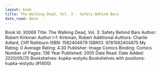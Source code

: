 ```yaml
---
layout: book
title: The Walking Dead, Vol. 3 - Safety Behind Bars
date_read: None
---
```


Book Id: 30069
Title: The Walking Dead, Vol. 3: Safety Behind Bars
Author: Robert Kirkman
Author l-f: Kirkman, Robert
Additional Authors: Charlie Adlard, Cliff Rathburn
ISBN: 1582404879
ISBN13: 9781582404875
My Rating: 0
Average Rating: 4.30
Publisher: Image Comics
Binding: Comics
Number of Pages: 136
Year Published: 2005
Date Read: 
Date Added: 2020/05/25
Bookshelves: kupka-wstydu
Bookshelves with positions: kupka-wstydu (#1400)

